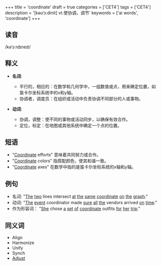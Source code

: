 +++
title = 'coordinate'
draft = true
categories = ['CET4']
tags = ['CET4']
description = '[kəuˈɔːdinit] vt.使协调，调节'
keywords = ['ai words', 'coordinate']
+++

## 读音
/kəˈɔːrdɪneɪt/

## 释义
- **名词**: 
   - 平行的，相应的：在数学和几何学中，一组数值或点，用来确定位置，如笛卡尔坐标系统中的x和y轴。
   - 协调者，调度员：在组织或活动中负责协调不同部分的人或事物。

- **动词**:
   - 协调，调整：使不同的事物或活动同步，以确保有效合作。
   - 定位，标定：在地图或其他系统中确定一个点的位置。

## 短语
- "[Coordinate](/zh/post/coordinate/) efforts" 意味着共同努力或合作。
- "[Coordinate](/zh/post/coordinate/) colors" 指搭配颜色，使其和谐一致。
- "[Coordinate](/zh/post/coordinate/) axes" 在数学中指的是笛卡尔坐标系统的x轴和y轴。

## 例句
- 名词: "[The](/zh/post/the/) [two](/zh/post/two/) lines intersect [at](/zh/post/at/) [the](/zh/post/the/) [same](/zh/post/same/) [coordinate](/zh/post/coordinate/) [on](/zh/post/on/) [the](/zh/post/the/) [graph](/zh/post/graph/)."
- 动词: "[The](/zh/post/the/) [event](/zh/post/event/) coordinator made [sure](/zh/post/sure/) [all](/zh/post/all/) [the](/zh/post/the/) vendors arrived [on](/zh/post/on/) [time](/zh/post/time/)."
- 作为形容词： "[She](/zh/post/she/) chose [a](/zh/post/a/) [set](/zh/post/set/) [of](/zh/post/of/) [coordinate](/zh/post/coordinate/) outfits [for](/zh/post/for/) [her](/zh/post/her/) [trip](/zh/post/trip/)."

## 同义词
- Align
- Harmonize
- Unify
- Synch
- [Adjust](/zh/post/adjust/)
